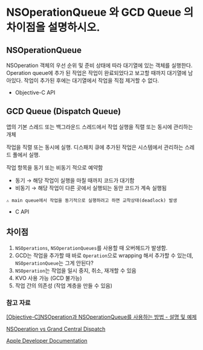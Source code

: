 # NSOperationQueue 와 GCD Queue 의 차이점을 설명하시오.

## NSOperationQueue

NSOperation 객체의 우선 순위 및 준비 상태에 따라 대기열에 있는 객체를 실행한다. Operation queue에 추가 된 작업은 작업이 완료되었다고 보고할 때까지 대기열에 남아있다. 작업이 추가된 후에는 대기열에서 작업을 직접 제거할 수 없다.

- Objective-C API

## GCD Queue (Dispatch Queue)

앱의 기본 스레드 또는 백그라운드 스레드에서 작업 실행을 직렬 또는 동시에 관리하는 개체

작업을 직렬 또는 동시에 실행. 디스패치 큐에 추가된 작업은 시스템에서 관리하는 스레드 풀에서 실행. 

작업 항목을 동기 또는 비동기 적으로 예약함

- 동기 → 해당 작업이 실행을 마칠 때까지 코드가 대기함
- 비동기 → 해당 작업이 다른 곳에서 실행되는 동안 코드가 계속 실행됨
```
⚠️ main queue에서 작업을 동기적으로 실행하려고 하면 교착상태(deadlock) 발생
```
- C API

## 차이점

1. `NSOperations`, `NSOperationQueues`를 사용할 때 오버헤드가 발생함. 
2. GCD는 작업을 추가할 때 바로 `Operation`으로 wrapping 해서 추가할 수 있는데, `NSOperationQueue`는 그게 안된다?
3. `NSOperation`는 작업을 일시 중지, 취소, 재개할 수 있음
4. KVO 사용 가능 (GCD 불가능)
5. 작업 간의 의존성 (작업 계층을 만들 수 있음)

### 참고 자료

[[Objective-C]NSOperation과 NSOperationQueue를 사용하는 방법 - 설명 및 예제](http://minsone.github.io/mac/ios/how-to-using-nsoperation-and-nsoperationqueue)

[NSOperation vs Grand Central Dispatch](https://stackoverflow.com/questions/10373331/nsoperation-vs-grand-central-dispatch)

[Apple Developer Documentation](https://developer.apple.com/documentation/foundation/nsoperationqueue)